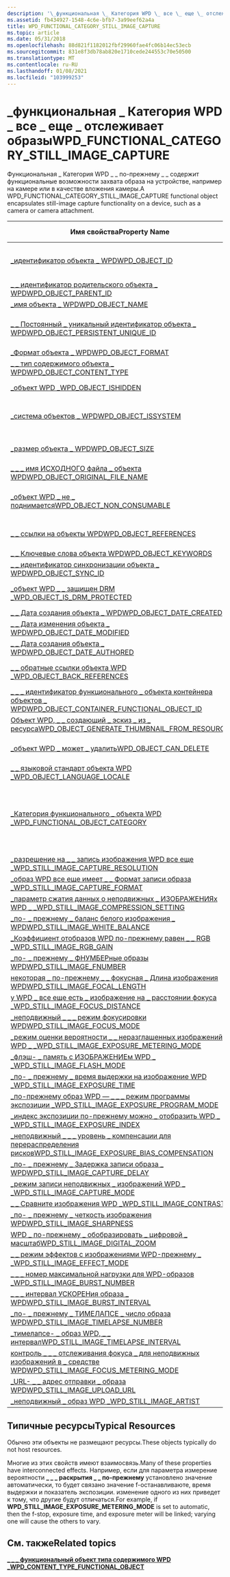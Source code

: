 ```yaml
---
description: '\_функциональная \_ Категория WPD \_ все \_ еще \_ отслеживает образы'
ms.assetid: fb434927-1548-4c6e-bfb7-3a99eef62a4a
title: WPD_FUNCTIONAL_CATEGORY_STILL_IMAGE_CAPTURE
ms.topic: article
ms.date: 05/31/2018
ms.openlocfilehash: 88d821f1182012fbf29960fae4fc06b14ec53ecb
ms.sourcegitcommit: 831e8f3db78ab820e1710cede244553c70e50500
ms.translationtype: MT
ms.contentlocale: ru-RU
ms.lasthandoff: 01/08/2021
ms.locfileid: "103999253"
---
```

# <a name="wpd_functional_category_still_image_capture"></a><span data-ttu-id="1a7e9-103">\_функциональная \_ Категория WPD \_ все \_ еще \_ отслеживает образы</span><span class="sxs-lookup"><span data-stu-id="1a7e9-103">WPD\_FUNCTIONAL\_CATEGORY\_STILL\_IMAGE\_CAPTURE</span></span>

<span data-ttu-id="1a7e9-104">Функциональная \_ Категория WPD \_ \_ по-прежнему \_ \_ содержит функциональные возможности захвата образа на устройстве, например на камере или в качестве вложения камеры.</span><span class="sxs-lookup"><span data-stu-id="1a7e9-104">A WPD\_FUNCTIONAL\_CATEGORY\_STILL\_IMAGE\_CAPTURE functional object encapsulates still-image capture functionality on a device, such as a camera or camera attachment.</span></span>



| <span data-ttu-id="1a7e9-105">Имя свойства</span><span class="sxs-lookup"><span data-stu-id="1a7e9-105">Property Name</span></span>                                                                                                            | <span data-ttu-id="1a7e9-106">Обязательный или необязательный</span><span class="sxs-lookup"><span data-stu-id="1a7e9-106">Required or Optional</span></span>                                                                                                                                   |
|--------------------------------------------------------------------------------------------------------------------------|--------------------------------------------------------------------------------------------------------------------------------------------------------|
| [<span data-ttu-id="1a7e9-107">\_идентификатор объекта \_ WPD</span><span class="sxs-lookup"><span data-stu-id="1a7e9-107">WPD\_OBJECT\_ID</span></span>](object-properties.md)                                                                   | <span data-ttu-id="1a7e9-108">Обязательно, только для чтения.</span><span class="sxs-lookup"><span data-stu-id="1a7e9-108">Required, read-only.</span></span> <span data-ttu-id="1a7e9-109">Клиент не может задать это свойство даже во время создания.</span><span class="sxs-lookup"><span data-stu-id="1a7e9-109">A client cannot set this property, even at creation time.</span></span>                                                                         |
| [<span data-ttu-id="1a7e9-110">\_ \_ идентификатор родительского объекта \_ WPD</span><span class="sxs-lookup"><span data-stu-id="1a7e9-110">WPD\_OBJECT\_PARENT\_ID</span></span>](object-properties.md)                                                    | <span data-ttu-id="1a7e9-111">Обязательный.</span><span class="sxs-lookup"><span data-stu-id="1a7e9-111">Required.</span></span>                                                                                                                                              |
| [<span data-ttu-id="1a7e9-112">\_имя объекта \_ WPD</span><span class="sxs-lookup"><span data-stu-id="1a7e9-112">WPD\_OBJECT\_NAME</span></span>](object-properties.md)                                                               | <span data-ttu-id="1a7e9-113">Обязательный.</span><span class="sxs-lookup"><span data-stu-id="1a7e9-113">Required.</span></span>                                                                                                                                              |
| [<span data-ttu-id="1a7e9-114">\_ \_ Постоянный \_ уникальный идентификатор объекта \_ WPD</span><span class="sxs-lookup"><span data-stu-id="1a7e9-114">WPD\_OBJECT\_PERSISTENT\_UNIQUE\_ID</span></span>](object-properties.md)                             | <span data-ttu-id="1a7e9-115">Обязательно, только для чтения.</span><span class="sxs-lookup"><span data-stu-id="1a7e9-115">Required, read-only.</span></span> <span data-ttu-id="1a7e9-116">Клиент не может задать это свойство даже во время создания.</span><span class="sxs-lookup"><span data-stu-id="1a7e9-116">A client cannot set this property, even at creation time.</span></span>                                                                         |
| [<span data-ttu-id="1a7e9-117">\_Формат объекта \_ WPD</span><span class="sxs-lookup"><span data-stu-id="1a7e9-117">WPD\_OBJECT\_FORMAT</span></span>](object-properties.md)                                                           | <span data-ttu-id="1a7e9-118">Обязательный.</span><span class="sxs-lookup"><span data-stu-id="1a7e9-118">Required.</span></span>                                                                                                                                              |
| [<span data-ttu-id="1a7e9-119">\_ \_ тип содержимого объекта \_ WPD</span><span class="sxs-lookup"><span data-stu-id="1a7e9-119">WPD\_OBJECT\_CONTENT\_TYPE</span></span>](object-properties.md)                                              | <span data-ttu-id="1a7e9-120">Обязательный.</span><span class="sxs-lookup"><span data-stu-id="1a7e9-120">Required.</span></span>                                                                                                                                              |
| [<span data-ttu-id="1a7e9-121">\_объект WPD \_</span><span class="sxs-lookup"><span data-stu-id="1a7e9-121">WPD\_OBJECT\_ISHIDDEN</span></span>](object-properties.md)                                                       | <span data-ttu-id="1a7e9-122">Требуется, если объект скрыт.</span><span class="sxs-lookup"><span data-stu-id="1a7e9-122">Required if the object is hidden.</span></span>                                                                                                                      |
| [<span data-ttu-id="1a7e9-123">\_система объектов \_ WPD</span><span class="sxs-lookup"><span data-stu-id="1a7e9-123">WPD\_OBJECT\_ISSYSTEM</span></span>](object-properties.md)                                                       | <span data-ttu-id="1a7e9-124">Требуется, если объект является системным объектом (представляет системный файл).</span><span class="sxs-lookup"><span data-stu-id="1a7e9-124">Required if the object is a system object (represents a system file).</span></span>                                                                                  |
| [<span data-ttu-id="1a7e9-125">\_размер объекта \_ WPD</span><span class="sxs-lookup"><span data-stu-id="1a7e9-125">WPD\_OBJECT\_SIZE</span></span>](object-properties.md)                                                               | <span data-ttu-id="1a7e9-126">Требуется, если у объекта есть по крайней мере один ресурс.</span><span class="sxs-lookup"><span data-stu-id="1a7e9-126">Required if the object has at least one resource.</span></span>                                                                                                      |
| [<span data-ttu-id="1a7e9-127">\_ \_ \_ имя ИСХОДНОГО файла \_ объекта WPD</span><span class="sxs-lookup"><span data-stu-id="1a7e9-127">WPD\_OBJECT\_ORIGINAL\_FILE\_NAME</span></span>](object-properties.md)                                 | <span data-ttu-id="1a7e9-128">Требуется, если объект представляет файл.</span><span class="sxs-lookup"><span data-stu-id="1a7e9-128">Required if the object represents a file.</span></span>                                                                                                              |
| [<span data-ttu-id="1a7e9-129">\_объект WPD \_ не \_ поднимается</span><span class="sxs-lookup"><span data-stu-id="1a7e9-129">WPD\_OBJECT\_NON\_CONSUMABLE</span></span>](object-properties.md)                                          | <span data-ttu-id="1a7e9-130">Рекомендуется, если объект не предназначен для использования устройством.</span><span class="sxs-lookup"><span data-stu-id="1a7e9-130">Recommended if the object is not meant for consumption by the device.</span></span>                                                                                  |
| [<span data-ttu-id="1a7e9-131">\_ \_ ссылки на объекты WPD</span><span class="sxs-lookup"><span data-stu-id="1a7e9-131">WPD\_OBJECT\_REFERENCES</span></span>](object-properties.md)                                                   | <span data-ttu-id="1a7e9-132">Требуется, если объект содержит ссылки на другие объекты.</span><span class="sxs-lookup"><span data-stu-id="1a7e9-132">Required if the object has references to other objects.</span></span>                                                                                                |
| [<span data-ttu-id="1a7e9-133">\_ \_ Ключевые слова объекта WPD</span><span class="sxs-lookup"><span data-stu-id="1a7e9-133">WPD\_OBJECT\_KEYWORDS</span></span>](object-properties.md)                                                       | <span data-ttu-id="1a7e9-134">Необязательный элемент.</span><span class="sxs-lookup"><span data-stu-id="1a7e9-134">Optional.</span></span>                                                                                                                                              |
| [<span data-ttu-id="1a7e9-135">\_ \_ идентификатор синхронизации объекта \_ WPD</span><span class="sxs-lookup"><span data-stu-id="1a7e9-135">WPD\_OBJECT\_SYNC\_ID</span></span>](object-properties.md)                                                        | <span data-ttu-id="1a7e9-136">Необязательный элемент.</span><span class="sxs-lookup"><span data-stu-id="1a7e9-136">Optional.</span></span>                                                                                                                                              |
| [<span data-ttu-id="1a7e9-137">\_объект WPD \_ \_ защищен DRM \_</span><span class="sxs-lookup"><span data-stu-id="1a7e9-137">WPD\_OBJECT\_IS\_DRM\_PROTECTED</span></span>](object-properties.md)                                     | <span data-ttu-id="1a7e9-138">Требуется, если объект защищен с помощью технологии DRM.</span><span class="sxs-lookup"><span data-stu-id="1a7e9-138">Required if the object is protected by DRM technology.</span></span>                                                                                                 |
| [<span data-ttu-id="1a7e9-139">\_ \_ Дата создания объекта \_ WPD</span><span class="sxs-lookup"><span data-stu-id="1a7e9-139">WPD\_OBJECT\_DATE\_CREATED</span></span>](object-properties.md)                                              | <span data-ttu-id="1a7e9-140">Необязательный элемент.</span><span class="sxs-lookup"><span data-stu-id="1a7e9-140">Optional.</span></span>                                                                                                                                              |
| [<span data-ttu-id="1a7e9-141">\_ \_ Дата изменения объекта \_ WPD</span><span class="sxs-lookup"><span data-stu-id="1a7e9-141">WPD\_OBJECT\_DATE\_MODIFIED</span></span>](object-properties.md)                                            | <span data-ttu-id="1a7e9-142">(рекомендуется).</span><span class="sxs-lookup"><span data-stu-id="1a7e9-142">Recommended.</span></span>                                                                                                                                           |
| [<span data-ttu-id="1a7e9-143">\_ \_ Дата создания объекта \_ WPD</span><span class="sxs-lookup"><span data-stu-id="1a7e9-143">WPD\_OBJECT\_DATE\_AUTHORED</span></span>](object-properties.md)                                            | <span data-ttu-id="1a7e9-144">Необязательный элемент.</span><span class="sxs-lookup"><span data-stu-id="1a7e9-144">Optional.</span></span>                                                                                                                                              |
| [<span data-ttu-id="1a7e9-145">\_ \_ обратные ссылки объекта WPD \_</span><span class="sxs-lookup"><span data-stu-id="1a7e9-145">WPD\_OBJECT\_BACK\_REFERENCES</span></span>](object-properties.md)                                                                   | <span data-ttu-id="1a7e9-146">Рекомендуется, если на объект ссылается другой объект.</span><span class="sxs-lookup"><span data-stu-id="1a7e9-146">Recommended if the object is referenced by another object.</span></span>                                                                                             |
| [<span data-ttu-id="1a7e9-147">\_ \_ \_ идентификатор функционального \_ объекта контейнера объектов \_ WPD</span><span class="sxs-lookup"><span data-stu-id="1a7e9-147">WPD\_OBJECT\_CONTAINER\_FUNCTIONAL\_OBJECT\_ID</span></span>](object-properties.md)        | <span data-ttu-id="1a7e9-148">Необязательный элемент.</span><span class="sxs-lookup"><span data-stu-id="1a7e9-148">Optional.</span></span>                                                                                                                                              |
| [<span data-ttu-id="1a7e9-149">Объект WPD, \_ \_ создающий \_ эскиз \_ из \_ ресурса</span><span class="sxs-lookup"><span data-stu-id="1a7e9-149">WPD\_OBJECT\_GENERATE\_THUMBNAIL\_FROM\_RESOURCE</span></span>](object-properties.md)    | <span data-ttu-id="1a7e9-150">Необязательный элемент.</span><span class="sxs-lookup"><span data-stu-id="1a7e9-150">Optional.</span></span>                                                                                                                                              |
| [<span data-ttu-id="1a7e9-151">\_объект WPD \_ может \_ удалить</span><span class="sxs-lookup"><span data-stu-id="1a7e9-151">WPD\_OBJECT\_CAN\_DELETE</span></span>](object-properties.md)                                                                        | <span data-ttu-id="1a7e9-152">Требуется, если объект не может быть удален.</span><span class="sxs-lookup"><span data-stu-id="1a7e9-152">Required if the object cannot be deleted.</span></span>                                                                                                              |
| [<span data-ttu-id="1a7e9-153">\_ \_ языковой стандарт объекта WPD \_</span><span class="sxs-lookup"><span data-stu-id="1a7e9-153">WPD\_OBJECT\_LANGUAGE\_LOCALE</span></span>](object-properties.md)                                                                   | <span data-ttu-id="1a7e9-154">Необязательный элемент.</span><span class="sxs-lookup"><span data-stu-id="1a7e9-154">Optional.</span></span>                                                                                                                                              |
| [<span data-ttu-id="1a7e9-155">\_Категория функционального \_ объекта WPD \_</span><span class="sxs-lookup"><span data-stu-id="1a7e9-155">WPD\_FUNCTIONAL\_OBJECT\_CATEGORY</span></span>](miscellaneous-properties.md)                         | <span data-ttu-id="1a7e9-156">Обязательный.</span><span class="sxs-lookup"><span data-stu-id="1a7e9-156">Required.</span></span> <span data-ttu-id="1a7e9-157">Категории, определяемые переносными устройствами Windows, см. в разделе [**\_ \_ \_ функциональный \_ объект типа содержимого WPD**](wpd-content-type-functional-object.md) .</span><span class="sxs-lookup"><span data-stu-id="1a7e9-157">See [**WPD\_CONTENT\_TYPE\_FUNCTIONAL\_OBJECT**](wpd-content-type-functional-object.md) for categories defined by Windows Portable Devices.</span></span> |
| [<span data-ttu-id="1a7e9-158">\_разрешение на \_ \_ запись изображения WPD все еще \_</span><span class="sxs-lookup"><span data-stu-id="1a7e9-158">WPD\_STILL\_IMAGE\_CAPTURE\_RESOLUTION</span></span>](still-image-properties.md)                  | <span data-ttu-id="1a7e9-159">Обязательный.</span><span class="sxs-lookup"><span data-stu-id="1a7e9-159">Required.</span></span>                                                                                                                                              |
| [<span data-ttu-id="1a7e9-160">\_образ WPD все еще имеет \_ \_ Формат записи образа \_</span><span class="sxs-lookup"><span data-stu-id="1a7e9-160">WPD\_STILL\_IMAGE\_CAPTURE\_FORMAT</span></span>](still-image-properties.md)                          | <span data-ttu-id="1a7e9-161">Обязательный.</span><span class="sxs-lookup"><span data-stu-id="1a7e9-161">Required.</span></span>                                                                                                                                              |
| [<span data-ttu-id="1a7e9-162">\_параметр сжатия данных о неподвижных \_ ИЗОБРАЖЕНИЯх WPD \_ \_</span><span class="sxs-lookup"><span data-stu-id="1a7e9-162">WPD\_STILL\_IMAGE\_COMPRESSION\_SETTING</span></span>](still-image-properties.md)                | <span data-ttu-id="1a7e9-163">Необязательный элемент.</span><span class="sxs-lookup"><span data-stu-id="1a7e9-163">Optional.</span></span>                                                                                                                                              |
| [<span data-ttu-id="1a7e9-164">\_по- \_ прежнему \_ баланс белого изображения \_ WPD</span><span class="sxs-lookup"><span data-stu-id="1a7e9-164">WPD\_STILL\_IMAGE\_WHITE\_BALANCE</span></span>](still-image-properties.md)                            | <span data-ttu-id="1a7e9-165">Необязательный элемент.</span><span class="sxs-lookup"><span data-stu-id="1a7e9-165">Optional.</span></span>                                                                                                                                              |
| [<span data-ttu-id="1a7e9-166">\_Коэффициент отобразов WPD по-прежнему равен \_ \_ RGB \_</span><span class="sxs-lookup"><span data-stu-id="1a7e9-166">WPD\_STILL\_IMAGE\_RGB\_GAIN</span></span>](still-image-properties.md)                                      | <span data-ttu-id="1a7e9-167">Необязательный элемент.</span><span class="sxs-lookup"><span data-stu-id="1a7e9-167">Optional.</span></span>                                                                                                                                              |
| [<span data-ttu-id="1a7e9-168">\_по- \_ прежнему \_ ФНУМБЕРные образы WPD</span><span class="sxs-lookup"><span data-stu-id="1a7e9-168">WPD\_STILL\_IMAGE\_FNUMBER</span></span>](still-image-properties.md)                                         | <span data-ttu-id="1a7e9-169">Необязательный элемент.</span><span class="sxs-lookup"><span data-stu-id="1a7e9-169">Optional.</span></span>                                                                                                                                              |
| [<span data-ttu-id="1a7e9-170">некоторая \_ по-прежнему \_ \_ фокусная \_ Длина изображения WPD</span><span class="sxs-lookup"><span data-stu-id="1a7e9-170">WPD\_STILL\_IMAGE\_FOCAL\_LENGTH</span></span>](still-image-properties.md)                              | <span data-ttu-id="1a7e9-171">Необязательный элемент.</span><span class="sxs-lookup"><span data-stu-id="1a7e9-171">Optional.</span></span>                                                                                                                                              |
| [<span data-ttu-id="1a7e9-172">у WPD \_ все еще есть \_ изображение на \_ расстоянии фокуса \_</span><span class="sxs-lookup"><span data-stu-id="1a7e9-172">WPD\_STILL\_IMAGE\_FOCUS\_DISTANCE</span></span>](still-image-properties.md)                          | <span data-ttu-id="1a7e9-173">Необязательный элемент.</span><span class="sxs-lookup"><span data-stu-id="1a7e9-173">Optional.</span></span>                                                                                                                                              |
| [<span data-ttu-id="1a7e9-174">\_неподвижный \_ \_ \_ режим фокусировки WPD</span><span class="sxs-lookup"><span data-stu-id="1a7e9-174">WPD\_STILL\_IMAGE\_FOCUS\_MODE</span></span>](still-image-properties.md)                                  | <span data-ttu-id="1a7e9-175">Необязательный элемент.</span><span class="sxs-lookup"><span data-stu-id="1a7e9-175">Optional.</span></span>                                                                                                                                              |
| [<span data-ttu-id="1a7e9-176">\_режим оценки вероятности \_ \_ неразглашенных изображений WPD \_ \_</span><span class="sxs-lookup"><span data-stu-id="1a7e9-176">WPD\_STILL\_IMAGE\_EXPOSURE\_METERING\_MODE</span></span>](still-image-properties.md)         | <span data-ttu-id="1a7e9-177">Необязательный элемент.</span><span class="sxs-lookup"><span data-stu-id="1a7e9-177">Optional.</span></span>                                                                                                                                              |
| [<span data-ttu-id="1a7e9-178">\_флэш- \_ память с ИЗОБРАЖЕНИЕм WPD \_ \_</span><span class="sxs-lookup"><span data-stu-id="1a7e9-178">WPD\_STILL\_IMAGE\_FLASH\_MODE</span></span>](still-image-properties.md)                                  | <span data-ttu-id="1a7e9-179">Необязательный элемент.</span><span class="sxs-lookup"><span data-stu-id="1a7e9-179">Optional.</span></span>                                                                                                                                              |
| [<span data-ttu-id="1a7e9-180">\_по- \_ прежнему \_ время выдержки на изображение WPD \_</span><span class="sxs-lookup"><span data-stu-id="1a7e9-180">WPD\_STILL\_IMAGE\_EXPOSURE\_TIME</span></span>](still-image-properties.md)                            | <span data-ttu-id="1a7e9-181">Необязательный элемент.</span><span class="sxs-lookup"><span data-stu-id="1a7e9-181">Optional.</span></span>                                                                                                                                              |
| [<span data-ttu-id="1a7e9-182">\_по-прежнему образ WPD — \_ \_ \_ режим программы экспозиции \_</span><span class="sxs-lookup"><span data-stu-id="1a7e9-182">WPD\_STILL\_IMAGE\_EXPOSURE\_PROGRAM\_MODE</span></span>](still-image-properties.md)           | <span data-ttu-id="1a7e9-183">Необязательный элемент.</span><span class="sxs-lookup"><span data-stu-id="1a7e9-183">Optional.</span></span>                                                                                                                                              |
| [<span data-ttu-id="1a7e9-184">\_индекс экспозиции по-прежнему можно \_ отобразить WPD \_ \_</span><span class="sxs-lookup"><span data-stu-id="1a7e9-184">WPD\_STILL\_IMAGE\_EXPOSURE\_INDEX</span></span>](still-image-properties.md)                          | <span data-ttu-id="1a7e9-185">Необязательный элемент.</span><span class="sxs-lookup"><span data-stu-id="1a7e9-185">Optional.</span></span>                                                                                                                                              |
| [<span data-ttu-id="1a7e9-186">\_неподвижный \_ \_ \_ уровень \_ компенсации для перераспределения рисков</span><span class="sxs-lookup"><span data-stu-id="1a7e9-186">WPD\_STILL\_IMAGE\_EXPOSURE\_BIAS\_COMPENSATION</span></span>](still-image-properties.md) | <span data-ttu-id="1a7e9-187">Необязательный элемент.</span><span class="sxs-lookup"><span data-stu-id="1a7e9-187">Optional.</span></span>                                                                                                                                              |
| [<span data-ttu-id="1a7e9-188">\_по- \_ прежнему \_ Задержка записи образа \_ WPD</span><span class="sxs-lookup"><span data-stu-id="1a7e9-188">WPD\_STILL\_IMAGE\_CAPTURE\_DELAY</span></span>](still-image-properties.md)                            | <span data-ttu-id="1a7e9-189">Необязательный элемент.</span><span class="sxs-lookup"><span data-stu-id="1a7e9-189">Optional.</span></span>                                                                                                                                              |
| [<span data-ttu-id="1a7e9-190">\_режим записи неподвижных \_ изображений WPD \_ \_</span><span class="sxs-lookup"><span data-stu-id="1a7e9-190">WPD\_STILL\_IMAGE\_CAPTURE\_MODE</span></span>](still-image-properties.md)                              | <span data-ttu-id="1a7e9-191">Необязательный элемент.</span><span class="sxs-lookup"><span data-stu-id="1a7e9-191">Optional.</span></span>                                                                                                                                              |
| [<span data-ttu-id="1a7e9-192">\_ \_ Сравните изображения WPD \_</span><span class="sxs-lookup"><span data-stu-id="1a7e9-192">WPD\_STILL\_IMAGE\_CONTRAST</span></span>](still-image-properties.md)                                       | <span data-ttu-id="1a7e9-193">Необязательный элемент.</span><span class="sxs-lookup"><span data-stu-id="1a7e9-193">Optional.</span></span>                                                                                                                                              |
| [<span data-ttu-id="1a7e9-194">\_по- \_ прежнему \_ четкость изображения WPD</span><span class="sxs-lookup"><span data-stu-id="1a7e9-194">WPD\_STILL\_IMAGE\_SHARPNESS</span></span>](still-image-properties.md)                                     | <span data-ttu-id="1a7e9-195">Необязательный элемент.</span><span class="sxs-lookup"><span data-stu-id="1a7e9-195">Optional.</span></span>                                                                                                                                              |
| [<span data-ttu-id="1a7e9-196">WPD \_ по-прежнему \_ обобразировать \_ цифровой \_ масштаб</span><span class="sxs-lookup"><span data-stu-id="1a7e9-196">WPD\_STILL\_IMAGE\_DIGITAL\_ZOOM</span></span>](still-image-properties.md)                              | <span data-ttu-id="1a7e9-197">Необязательный элемент.</span><span class="sxs-lookup"><span data-stu-id="1a7e9-197">Optional.</span></span>                                                                                                                                              |
| [<span data-ttu-id="1a7e9-198">\_ \_ режим эффектов с изображениями WPD-прежнему \_ \_</span><span class="sxs-lookup"><span data-stu-id="1a7e9-198">WPD\_STILL\_IMAGE\_EFFECT\_MODE</span></span>](still-image-properties.md)                                | <span data-ttu-id="1a7e9-199">Необязательный элемент.</span><span class="sxs-lookup"><span data-stu-id="1a7e9-199">Optional.</span></span>                                                                                                                                              |
| [<span data-ttu-id="1a7e9-200">\_ \_ \_ номер максимальной нагрузки для WPD-образов \_</span><span class="sxs-lookup"><span data-stu-id="1a7e9-200">WPD\_STILL\_IMAGE\_BURST\_NUMBER</span></span>](still-image-properties.md)                              | <span data-ttu-id="1a7e9-201">Необязательный элемент.</span><span class="sxs-lookup"><span data-stu-id="1a7e9-201">Optional.</span></span>                                                                                                                                              |
| [<span data-ttu-id="1a7e9-202">\_ \_ \_ интервал УСКОРЕНия образа \_ WPD</span><span class="sxs-lookup"><span data-stu-id="1a7e9-202">WPD\_STILL\_IMAGE\_BURST\_INTERVAL</span></span>](still-image-properties.md)                          | <span data-ttu-id="1a7e9-203">Необязательный элемент.</span><span class="sxs-lookup"><span data-stu-id="1a7e9-203">Optional.</span></span>                                                                                                                                              |
| [<span data-ttu-id="1a7e9-204">\_по- \_ прежнему \_ ТИМЕЛАПСЕ \_ число образа WPD</span><span class="sxs-lookup"><span data-stu-id="1a7e9-204">WPD\_STILL\_IMAGE\_TIMELAPSE\_NUMBER</span></span>](still-image-properties.md)                      | <span data-ttu-id="1a7e9-205">Необязательный элемент.</span><span class="sxs-lookup"><span data-stu-id="1a7e9-205">Optional.</span></span>                                                                                                                                              |
| [<span data-ttu-id="1a7e9-206">\_тимелапсе- \_ образ WPD, \_ \_ интервал</span><span class="sxs-lookup"><span data-stu-id="1a7e9-206">WPD\_STILL\_IMAGE\_TIMELAPSE\_INTERVAL</span></span>](still-image-properties.md)                  | <span data-ttu-id="1a7e9-207">Необязательный элемент.</span><span class="sxs-lookup"><span data-stu-id="1a7e9-207">Optional.</span></span>                                                                                                                                              |
| [<span data-ttu-id="1a7e9-208">контроль \_ \_ \_ отслеживания фокуса \_ для неподвижных изображений в \_ средстве WPD</span><span class="sxs-lookup"><span data-stu-id="1a7e9-208">WPD\_STILL\_IMAGE\_FOCUS\_METERING\_MODE</span></span>](still-image-properties.md)               | <span data-ttu-id="1a7e9-209">Необязательный элемент.</span><span class="sxs-lookup"><span data-stu-id="1a7e9-209">Optional.</span></span>                                                                                                                                              |
| [<span data-ttu-id="1a7e9-210">\_URL- \_ \_ адрес отправки \_ образа WPD</span><span class="sxs-lookup"><span data-stu-id="1a7e9-210">WPD\_STILL\_IMAGE\_UPLOAD\_URL</span></span>](still-image-properties.md)                                  | <span data-ttu-id="1a7e9-211">Необязательный элемент.</span><span class="sxs-lookup"><span data-stu-id="1a7e9-211">Optional.</span></span>                                                                                                                                              |
| [<span data-ttu-id="1a7e9-212">\_неподвижный \_ образ WPD \_</span><span class="sxs-lookup"><span data-stu-id="1a7e9-212">WPD\_STILL\_IMAGE\_ARTIST</span></span>](still-image-properties.md)                                           | <span data-ttu-id="1a7e9-213">Необязательный элемент.</span><span class="sxs-lookup"><span data-stu-id="1a7e9-213">Optional.</span></span>                                                                                                                                              |



 

## <a name="typical-resources"></a><span data-ttu-id="1a7e9-214">Типичные ресурсы</span><span class="sxs-lookup"><span data-stu-id="1a7e9-214">Typical Resources</span></span>

<span data-ttu-id="1a7e9-215">Обычно эти объекты не размещают ресурсы.</span><span class="sxs-lookup"><span data-stu-id="1a7e9-215">These objects typically do not host resources.</span></span>

<span data-ttu-id="1a7e9-216">Многие из этих свойств имеют взаимосвязь.</span><span class="sxs-lookup"><span data-stu-id="1a7e9-216">Many of these properties have interconnected effects.</span></span> <span data-ttu-id="1a7e9-217">Например, если для параметра измерение вероятности **\_ \_ \_ раскрытия \_ \_ по-прежнему** установлено значение автоматически, то будет связано значение f-останавливаюте, время выдержки и показатель экспозиции. изменение одного из них приведет к тому, что другие будут отличаться.</span><span class="sxs-lookup"><span data-stu-id="1a7e9-217">For example, if **WPD\_STILL\_IMAGE\_EXPOSURE\_METERING\_MODE** is set to automatic, then the f-stop, exposure time, and exposure meter will be linked; varying one will cause the others to vary.</span></span>

## <a name="related-topics"></a><span data-ttu-id="1a7e9-218">См. также</span><span class="sxs-lookup"><span data-stu-id="1a7e9-218">Related topics</span></span>

<dl> <dt>

[<span data-ttu-id="1a7e9-219">**\_ \_ \_ функциональный объект типа содержимого WPD \_**</span><span class="sxs-lookup"><span data-stu-id="1a7e9-219">**WPD\_CONTENT\_TYPE\_FUNCTIONAL\_OBJECT**</span></span>](wpd-content-type-functional-object.md)
</dt> </dl>

 

 



